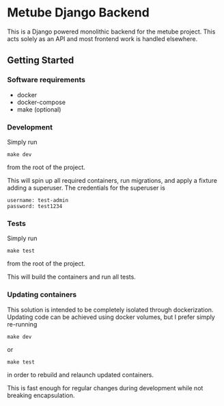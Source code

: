 # Metube Django Backend
This is a Django powered monolithic backend for the metube project.
This acts solely as an API and most frontend work is handled elsewhere.

## Getting Started

### Software requirements
* docker
* docker-compose
* make (optional)

### Development
Simply run

	make dev

from the root of the project.

This will spin up all required containers, run migrations, and apply a fixture adding a superuser.
The credentials for the superuser is

	username: test-admin
	password: test1234

### Tests
Simply run

	make test

from the root of the project.

This will build the containers and run all tests.

### Updating containers
This solution is intended to be completely isolated through dockerization.
Updating code can be achieved using docker volumes, but I prefer simply re-running

	make dev

or

	make test

in order to rebuild and relaunch updated containers.

This is fast enough for regular changes during development while not breaking encapsulation.